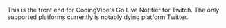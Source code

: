 This is the front end for CodingVibe's Go Live Notifier for Twitch. The only supported platforms currently is notably dying platform Twitter.